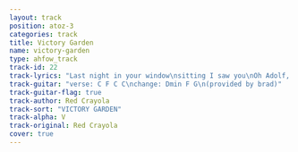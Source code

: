 ```yaml
---
layout: track
position: atoz-3
categories: track
title: Victory Garden
name: victory-garden
type: ahfow_track
track-id: 22
track-lyrics: "Last night in your window\nsitting I saw you\nOh Adolf, I know the serious virgin does adore you\nWon't you come back home tonight\nCan't you see everything's going to be alright?\nOh Adolf, don't say you've said goodbye now\nDon't say you've said goodbye now\nOh don't say you've said goodbye\nYour suit of chrome it once shined so bright\nTold me you were out of sight\nThe serious virgin she waits for you tonight\nOh, don't say you've said goodbye now\nDon't say you've said goodbye now\nOh Adolf, don't say you've said good bye"
track-guitar: "verse: C F C C\nchange: Dmin F G\n(provided by brad)"
track-guitar-flag: true
track-author: Red Crayola
track-sort: "VICTORY GARDEN"
track-alpha: V
track-original: Red Crayola
cover: true
---
```

